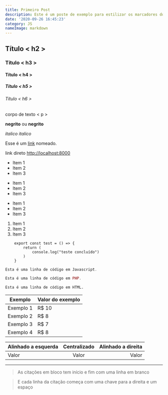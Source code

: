 ```yaml
---
title: Primeiro Post
description: Este é um poste de exemplo para estilizar os marcadores do grande markdown
date: '2020-09-26 16:45:23'
category: JS
nameImage: markdown
---
```



## Título < h2 >
### Título < h3 >
#### Título < h4 >
##### Título < h5 >
###### Título < h6 >
corpo de texto < p >

**negrito** ou __negrito__

*italico* _italico_

Esse é um [link](http://localhost:8000) nomeado.

link direto <http://localhost:8000>

+ Item 1
+ Item 2
+ Item 3

- Item 1
- Item 2
- Item 3

* Item 1
* Item 2
* Item 3

1. Item 1
2. Item 2
3. Item 3


```JS
    export const test = () => {
        return (
            console.log("teste concluído")
        )
    }
```

~~~javascript
Esta é uma linha de código em Javascript.
~~~

~~~php
Esta é uma linha de código em PHP.
~~~

~~~html
Esta é uma linha de código em HTML.
~~~

Exemplo   | Valor do exemplo
--------- | ------
Exemplo 1 | R$ 10
Exemplo 2 | R$ 8
Exemplo 3 | R$ 7
Exemplo 4 | R$ 8


Alinhado a esquerda | Centralizado | Alinhado a direita
:--------- | :------: | -------:
Valor | Valor | Valor


---


> As citações em bloco tem início e fim com uma linha em branco

> E cada linha da citação começa com uma chave para a direita e um espaço



